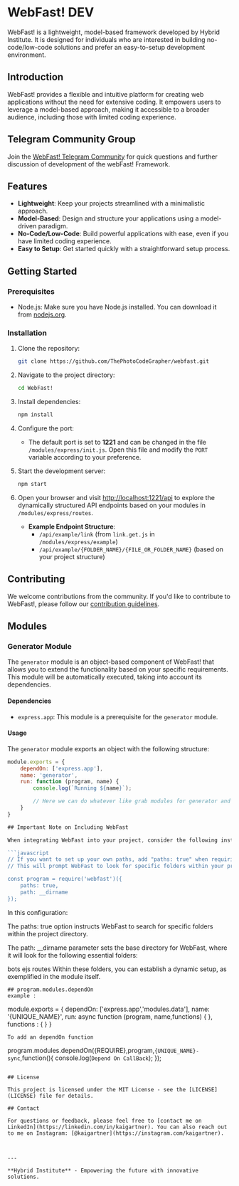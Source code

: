 # WebFast! **DEV**

WebFast! is a lightweight, model-based framework developed by Hybrid Institute. It is designed for individuals who are interested in building no-code/low-code solutions and prefer an easy-to-setup development environment.

## Introduction

WebFast! provides a flexible and intuitive platform for creating web applications without the need for extensive coding. It empowers users to leverage a model-based approach, making it accessible to a broader audience, including those with limited coding experience.

## Telegram Community Group
Join the [WebFast! Telegram Community](https://t.me/webfast_community) for quick questions and further discussion of development of the webFast! Framework.

## Features

- **Lightweight**: Keep your projects streamlined with a minimalistic approach.
- **Model-Based**: Design and structure your applications using a model-driven paradigm.
- **No-Code/Low-Code**: Build powerful applications with ease, even if you have limited coding experience.
- **Easy to Setup**: Get started quickly with a straightforward setup process.

## Getting Started

### Prerequisites

- Node.js: Make sure you have Node.js installed. You can download it from [nodejs.org](https://nodejs.org/).

### Installation

1. Clone the repository:

    ```bash
    git clone https://github.com/ThePhotoCodeGrapher/webfast.git
    ```

2. Navigate to the project directory:

    ```bash
    cd WebFast!
    ```

3. Install dependencies:

    ```bash
    npm install
    ```

4. Configure the port:

    - The default port is set to **1221** and can be changed in the file `/modules/express/init.js`. Open this file and modify the `PORT` variable according to your preference.

5. Start the development server:

    ```bash
    npm start
    ```

6. Open your browser and visit [http://localhost:1221/api](http://localhost:1221/api) to explore the dynamically structured API endpoints based on your modules in `/modules/express/routes`.

   - **Example Endpoint Structure**:
     - `/api/example/link` (from `link.get.js` in `/modules/express/example`)
     - `/api/example/{FOLDER_NAME}/{FILE_OR_FOLDER_NAME}` (based on your project structure)

## Contributing

We welcome contributions from the community. If you'd like to contribute to WebFast!, please follow our [contribution guidelines](CONTRIBUTING.md).

## Modules

### Generator Module

The `generator` module is an object-based component of WebFast! that allows you to extend the functionality based on your specific requirements. This module will be automatically executed, taking into account its dependencies.

#### Dependencies

- `express.app`: This module is a prerequisite for the `generator` module.

#### Usage

The `generator` module exports an object with the following structure:

```javascript
module.exports = {
    dependOn: ['express.app'],
    name: 'generator',
    run: function (program, name) {
        console.log(`Running ${name}`);

        // Here we can do whatever like grab modules for generator and represent them here
    }
}

## Important Note on Including WebFast

When integrating WebFast into your project, consider the following instructions:

```javascript
// If you want to set up your own paths, add "paths: true" when requiring WebFast. 
// This will prompt WebFast to look for specific folders within your project directory.

const program = require('webfast')({
    paths: true,
    path: __dirname
});
```
In this configuration:

The paths: true option instructs WebFast to search for specific folders within the project directory.

The path: __dirname parameter sets the base directory for WebFast, where it will look for the following essential folders:

bots
ejs
routes
Within these folders, you can establish a dynamic setup, as exemplified in the module itself.

```
## program.modules.dependOn
example : 
```
module.exports = {
    dependOn: ['express.app','modules.data'],
    name: '{UNIQUE_NAME}',
    run: async function (program, name,functions) {
    },
    functions : {
    }
}
```
To add an dependOn function
```
program.modules.dependOn({REQUIRE},program,`{UNIQUE_NAME}-sync`,function(){
            console.log(`Depend On CallBack`);
});
```

## License

This project is licensed under the MIT License - see the [LICENSE](LICENSE) file for details.

## Contact

For questions or feedback, please feel free to [contact me on LinkedIn](https://linkedin.com/in/kaigartner). You can also reach out to me on Instagram: [@kaigartner](https://instagram.com/kaigartner).



---

**Hybrid Institute** - Empowering the future with innovative solutions.
